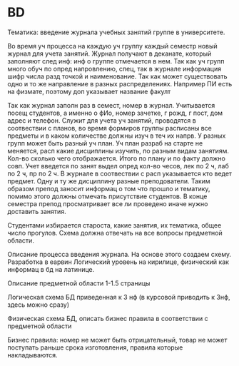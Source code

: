 # BD
Тематика: введение журнала учебных занятий группе в университете.

Во время уч процесса на каждую уч группу каждый семестр новый журнал для учета занятий. Журнал получают в деканате, который заполняют след инф: инф о группе отмечается в нем. Так как уч групп много обуч по опред напровлению, спец, так в журнале информация шифр числа разд точкой и наименование. Так как может существовать одно и то же направление в разных распределениях. Например ПИ есть на физмате, поэтому доп указывает название факулт

Так как журнал заполн раз в семест, номер в журнал. Учитывается посещ студентов, а именно о фИо, номер зачетке, г рожд, г пост, дом адрес и телефон. Служит для учета уч занятий, проводятся в соотвествии с планов, во время формиров группы расписаны все предметы и в каком количестве должны изуч в теч их напрв. У разных групп может быть разный уч план. Уч план разраб на старте не меняется, расп какие дисциплины изучить, по разным видам занятиям. Кол-во сколько чего отображается. Итого по плану и по факту должно совп. Учет введется по занят выдел опред кол-во чесов, лек по 2 ч, лаб по 2 ч, пр по 2 ч. В журнале в соотвествии с расп указывается кто ведет предмет. Одну и ту же дисциплину разные преподователи. Таким образом препод заносит информац о том что прошло и тематику, помимо этого должны отмечать присутствие студентов. В конце семестра препод просматривает все ли проведено иначе нужно доставить занятия.

Студентами избирается староста, какие занятия, их тематика, общее число прогулов. Схема должна отвечать на все вопросы предметной области.

Описание процесса введения журнала. На основе этого создаем схему. Разработка в еарвин Логический уровень на кирилице, физический как информац в бд на латинице.

Описание предметной области 1-1.5 страницы

Логическая схема БД приведенная к 3 нф (в курсовой приводить к 3нф, здесь можно сразу)

Физическая схема БД, описать бизнес правила в соответствии с предметной области

Бизнес правила: номер не может быть отрицательный, товар не может поступать раньше срока изготовления, правила которые накладываются. 
